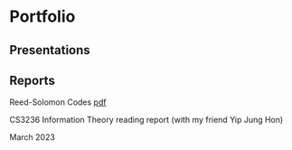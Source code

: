# Portfolio

## Presentations

## Reports
Reed-Solomon Codes [pdf](/Reed-Solomon.pdf)

CS3236 Information Theory reading report (with my friend Yip Jung Hon)

March 2023

